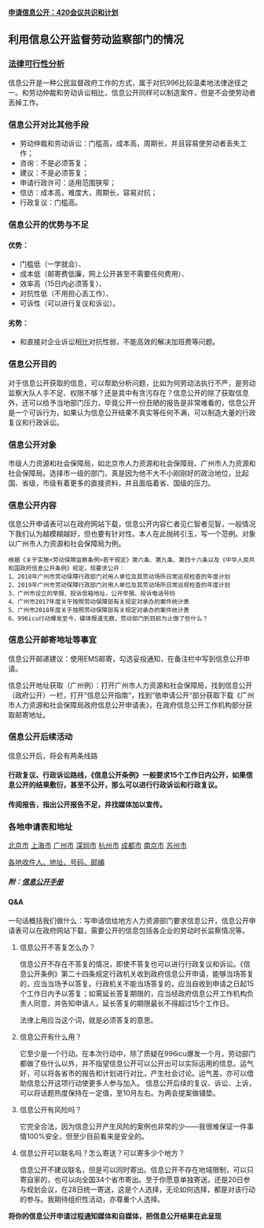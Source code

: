 **[申请信息公开：420会议共识和计划](420meet.md)**

## 利用信息公开监督劳动监察部门的情况

### [法律可行性分析](Legal-feasibility-analysis.md)

信息公开是一种公民监督政府工作的方式，属于对抗996比较温柔地法律途径之一。和劳动仲裁和劳动诉讼相比，信息公开同样可以制造案件，但是不会使劳动者丢掉工作。

### 信息公开对比其他手段

- 劳动仲裁和劳动诉讼：门槛高，成本高，周期长，并且容易使劳动者丢失工作；
- 咨询：不是必须答复；
- 建议：不是必须答复；
- 申请行政许可：适用范围狭窄；
- 信访：成本高，难度大，周期长，容易对抗；
- 行政复议：门槛高。

### 信息公开的优势与不足

#### 优势：

- 门槛低（一学就会）、
- 成本低（邮寄费低廉，网上公开甚至不需要任何费用）、
- 效率高（15日内必须答复）、
- 对抗性低（不用担心丢工作）、
- 可诉性（可以进行复议和诉讼）。

#### 劣势：

- 和直接对企业诉讼相比对抗性弱，不能高效的解决加班费等问题。

### 信息公开目的

对于信息公开获取的信息，可以帮助分析问题，比如为何劳动法执行不严，是劳动监察大队人手不足、权限不够？还是其中有贪污存在？信息公开的除了获取信息外，还可以给予当地部门压力，毕竟公开一份丑陋的报告是非常难看的，信息公开是一个可诉行为，如果认为信息公开结果不真实等任何不满，可以制造大量的行政复议和行政诉讼。

### 信息公开对象

市级人力资源和社会保障局，如北京市人力资源和社会保障局、广州市人力资源和社会保障局。选择市一级的部门，真是因为他不大不小刚刚好的政治地位，比起国、省级，市级有着更多的直接资料，并且面临着省、国级的压力。

### 信息公开内容

信息公开申请表可以在政府网站下载，信息公开内容仁者见仁智者见智，一般情况下我们认为越模糊越好，但也要有针对性。本人在此抛砖引玉，写一个范例。对象以广州市人力资源和社会保障局为例。

```
根据《关于实施<劳动保障监察条例>若干规定》第六条、第九条、第四十六条以及《中华人民共和国政府信息公开条例》规定，现要求公开：
1、2018年广州市劳动保障行政部门对用人单位及其劳动场所日常巡视检查的年度计划
2、2019年广州市劳动保障行政部门对用人单位及其劳动场所日常巡视检查的年度计划
3、广州市设立的举报、投诉信箱地址，公开举报、投诉电话号码
4、广州市2017年度关于按照劳动保障部有关规定对承办的案件统计表
5、广州市2018年度关于按照劳动保障部有关规定对承办的案件统计表
6、996icu行动爆发至今，媒体报道无数，劳动部门到目前为止做了些什么？
```

### 信息公开邮寄地址等事宜

信息公开邮递建议：使用EMS邮寄，勾选妥投通知，在备注栏中写到信息公开申请。

信息公开地址获取（广州例）：打开广州市人力资源和社会保障局，找到信息公开（政府公开）一栏，打开“信息公开指南“，找到”依申请公开“部分获取下载《广州市人力资源和社会保障局政府信息公开申请表》，在政府信息公开工作机构部分获取邮寄地址。

### 信息公开后续活动

信息公开后，将会有两条线路

#### 行政复议、行政诉讼路线，《信息公开条例》一般要求15个工作日内公开，如果信息公开的结果敷衍，甚至不公开，那么可以进行行政诉讼和行政复议。
#### 传阅报告，指出公开报告不足，并找媒体加以宣传。


### 各地申请表和地址

[北京市](北京市人力资源和社会保障局信息公开申请表.doc)
    [上海市](上海市人力资源和社会保障局信息公开申请表.doc)
    [广州市](广州市人力资源和社会保障局信息公开申请表.doc)
    [深圳市](深圳市人力资源和社会保障局信息公开申请表.doc)
    [杭州市](杭州市人力资源和社会保障局信息公开申请表.doc)
    [成都市](成都市人力资源和社会保障局信息公开申请表.doc)
    [南京市](南京市人力资源和社会保障局信息公开申请表.doc)
    [苏州市](苏州市人力资源和社会保障局信息公开申请表.doc)

[各地收件人、地址、号码、邮编](八市地址表.xlsx)

##### 附：[信息公开手册](https://github.com/mdrights/mirror-CN/blob/master/%E6%89%8B%E5%86%8C%E5%92%8C%E6%8C%87%E5%8D%97/%E6%94%BF%E5%BA%9C%E4%BF%A1%E6%81%AF%E5%85%AC%E5%BC%80%E7%94%B3%E8%AF%B7%E6%89%8B%E5%86%8C.pdf)


#### Q&A

一句话概括我们做什么：写申请信给地方人力资源部门要求信息公开，信息公开申请表可以在政府网站下载，需要公开的信息包括各企业的劳动时长监察情况等。

1. 信息公开不答复怎么办？

   信息公开不存在不答复的情况，即使不答复也可以进行行政复议和诉讼。《信息公开条例》第二十四条规定行政机关收到政府信息公开申请，能够当场答复的，应当当场予以答复。行政机关不能当场答复的，应当自收到申请之日起15个工作日内予以答复；如需延长答复期限的，应当经政府信息公开工作机构负责人同意，并告知申请人，延长答复的期限最长不得超过15个工作日。

   法律上用应当这个词，就是必须答复的意思。

2. 信息公开有什么用？

   它至少是一个行动。在本次行动中，除了质疑在996icu爆发一个月，劳动部门都做了些什么以外，并不指望信息公开可以公开出可以实际运用的信息。运气好，可以将各省市的报告和计划进行对比，产生社会讨论。运气差，亦可以借助信息公开这项行动使更多人参与加入。
   信息公开后续的复议、诉讼、上诉，可以将话题热度保持在一定值，至10月左右。为两会提案做铺垫。

3. 信息公开有风险吗？

   它完全合法，因为信息公开产生风险的案例也非常的少——我很难保证一件事情100%安全，但至少目前看来是安全的。

4. 信息公开可以联名吗？怎么寄送？可以寄多少个地方？

   信息公开不建议联名，但是可以同时寄出。信息公开不存在地域限制，可以只寄自家的，也可以向全国34个省市寄出。至于你愿意单独寄送，还是20日参与规划会议，在28日统一寄送，这是个人选择，无论如何选择，都是对该行动的参与。我期待组织性活动，亦尊重个人选择。

**将你的信息公开申请过程通知媒体和自媒体，把信息公开结果在此呈现**
